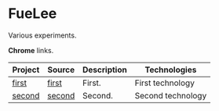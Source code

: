 # FueLee

Various experiments.

**Chrome** links.

| Project | Source | Description | Technologies |
| --- | --- | --- | --- |
| [first](https://fuelee.github.io/first/) | [first](https://github.com/fulee/first) | First. | First technology
| [second](https://fuelee.github.io/second/) | [second](https://github.com/fuelee/second) | Second. | Second technology

